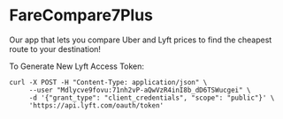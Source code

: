 # FareCompare7Plus
Our app that lets you compare Uber and Lyft prices to find the cheapest route to your destination!

To Generate New Lyft Access Token:

```
curl -X POST -H "Content-Type: application/json" \
     --user "Mdlycve9fovu:71nh2vP-aQwVzR4inI8b_dD6TSWucgei" \
     -d '{"grant_type": "client_credentials", "scope": "public"}' \
     'https://api.lyft.com/oauth/token'
```
